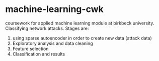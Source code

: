 # machine-learning-cwk
coursework for applied machine learning module at birkbeck university.
Classifying network attacks.
Stages are: 
1. using sparse autoencoder in order to create new data (attack data)
2. Exploratory analysis and data cleaning
3. Feature selection
4. Classification and results
